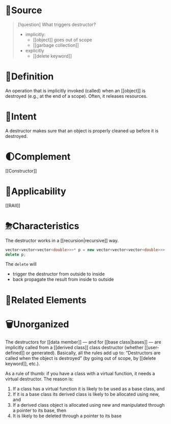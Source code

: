 # 🚿Source

> [!question] What triggers destructor?
> - implicitly:
> 	- [[object]] goes out of scope
> 	- [[garbage collection]]
> - explicitly
> 	- [[delete keyword]]


# 📝Definition
An operation that is implicitly invoked (called) when an [[object]] is destroyed (e.g., at the end of a scope). Often, it releases resources.

# 🎯Intent
A destructor makes sure that an object is properly cleaned up before it is destroyed.

# 🌓Complement
[[Constructor]]

# 🧀Applicability
[[RAII]]

# ⛈Characteristics
The destructor works in a [[recursion|recursive]] way.
```cpp
vector<vector<vector<double>>>* p = new vector<vector<vector<double>>>(13);
delete p;
```
The `delete` will
- trigger the destructor from outside to inside
- back propagate the result from inside to outside

# 🌱Related Elements



# 🗑Unorganized
The destructors for [[data member]] — and for [[base class|bases]] — are implicitly called from a [[derived class]] class destructor (whether [[user-defined]] or generated). Basically, all the rules add up to: “Destructors are called when the object is destroyed” (by going out of scope, by [[delete keyword]], etc.).

As a rule of thumb: if you have a class with a virtual function, it needs a virtual
destructor. The reason is:
1. If a class has a virtual function it is likely to be used as a base class, and
2. If it is a base class its derived class is likely to be allocated using new, and
3. If a derived class object is allocated using new and manipulated through
a pointer to its base, then
4. It is likely to be deleted through a pointer to its base
